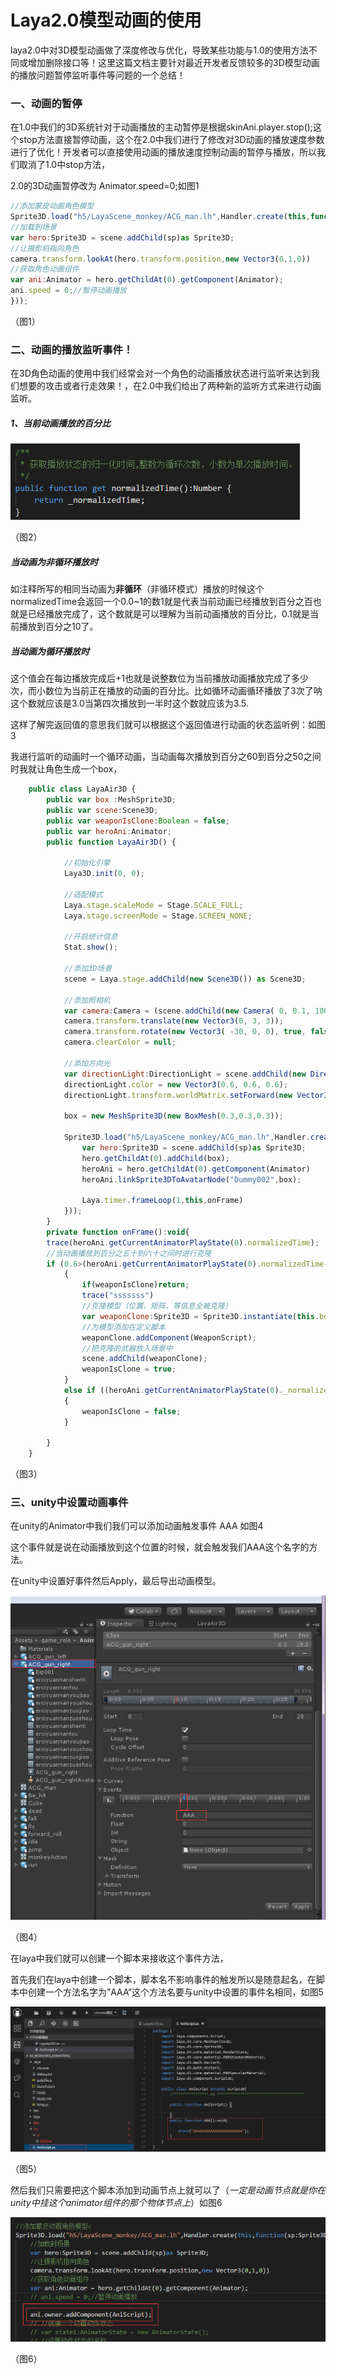 #                   Laya2.0模型动画的使用

laya2.0中对3D模型动画做了深度修改与优化，导致某些功能与1.0的使用方法不同或增加删除接口等！这里这篇文档主要针对最近开发者反馈较多的3D模型动画的播放问题暂停监听事件等问题的一个总结！

### 一、动画的暂停

在1.0中我们的3D系统针对于动画播放的主动暂停是根据skinAni.player.stop();这个stop方法直接暂停动画，这个在2.0中我们进行了修改对3D动画的播放速度参数进行了优化！开发者可以直接使用动画的播放速度控制动画的暂停与播放，所以我们取消了1.0中stop方法，

2.0的3D动画暂停改为 Animator.speed=0;如图1

```javascript
//添加蒙皮动画角色模型
Sprite3D.load("h5/LayaScene_monkey/ACG_man.lh",Handler.create(this,function(sp:Sprite3D):void{
//加载到场景
var hero:Sprite3D = scene.addChild(sp)as Sprite3D;
//让摄影机指向角色
camera.transform.lookAt(hero.transform.position,new Vector3(0,1,0))
//获取角色动画组件
var ani:Animator = hero.getChildAt(0).getComponent(Animator);
ani.speed = 0;//暂停动画播放	
}));
```

（图1）

### 二、动画的播放监听事件！

在3D角色动画的使用中我们经常会对一个角色的动画播放状态进行监听来达到我们想要的攻击或者行走效果！，在2.0中我们给出了两种新的监听方式来进行动画监听。

##### 1、当前动画播放的百分比

![1](img/1.png)  

（图2）

##### 当动画为非循环播放时

如注释所写的相同当动画为**非循环**（非循环模式）播放的时候这个 normalizedTime会返回一个0.0~1的数1就是代表当前动画已经播放到百分之百也就是已经播放完成了，这个数就是可以理解为当前动画播放的百分比，0.1就是当前播放到百分之10了。

##### **当动画为循环播放时**

这个值会在每边播放完成后+1也就是说整数位为当前播放动画播放完成了多少次，而小数位为当前正在播放的动画的百分比。比如循环动画循环播放了3次了呐这个数就应该是3.0当第四次播放到一半时这个数就应该为3.5.

这样了解完返回值的意思我们就可以根据这个返回值进行动画的状态监听例：如图3

我进行监听的动画时一个循环动画，当动画每次播放到百分之60到百分之50之间时我就让角色生成一个box，

```javascript
	public class LayaAir3D {
		public var box :MeshSprite3D;
		public var scene:Scene3D;
		public var weaponIsClone:Boolean = false;
		public var heroAni:Animator;
		public function LayaAir3D() {

			//初始化引擎
			Laya3D.init(0, 0);
			
			//适配模式
			Laya.stage.scaleMode = Stage.SCALE_FULL;
			Laya.stage.screenMode = Stage.SCREEN_NONE;

			//开启统计信息
			Stat.show();
			
			//添加3D场景
			scene = Laya.stage.addChild(new Scene3D()) as Scene3D;
			
			//添加照相机
			var camera:Camera = (scene.addChild(new Camera( 0, 0.1, 100))) as Camera;
			camera.transform.translate(new Vector3(0, 3, 3));
			camera.transform.rotate(new Vector3( -30, 0, 0), true, false);
			camera.clearColor = null;

			//添加方向光
			var directionLight:DirectionLight = scene.addChild(new DirectionLight()) as DirectionLight;
			directionLight.color = new Vector3(0.6, 0.6, 0.6);
			directionLight.transform.worldMatrix.setForward(new Vector3(1, -1, 0));

			box = new MeshSprite3D(new BoxMesh(0.3,0.3,0.3));

			Sprite3D.load("h5/LayaScene_monkey/ACG_man.lh",Handler.create(this,function(sp:Sprite3D):void{
				var hero:Sprite3D = scene.addChild(sp)as Sprite3D;
				hero.getChildAt(0).addChild(box);
				heroAni = hero.getChildAt(0).getComponent(Animator)
				heroAni.linkSprite3DToAvatarNode("Dummy002",box);
				
				Laya.timer.frameLoop(1,this,onFrame)
			}));
		}
		private function onFrame():void{ 
		trace(heroAni.getCurrentAnimatorPlayState(0).normalizedTime);
		//当动画播放到百分之五十到六十之间时进行克隆
		if (0.6>(heroAni.getCurrentAnimatorPlayState(0).normalizedTime-Math.floor(heroAni.getCurrentAnimatorPlayState(0).normalizedTime))>0.5)
			{
				if(weaponIsClone)return;
				trace("sssssss")
				//克隆模型（位置，矩阵，等信息全被克隆）
				var weaponClone:Sprite3D = Sprite3D.instantiate(this.box);
				//为模型添加在定义脚本
				weaponClone.addComponent(WeaponScript);		
				//把克隆的武器放入场景中
				scene.addChild(weaponClone);
				weaponIsClone = true;
			}
			else if ((heroAni.getCurrentAnimatorPlayState(0)._normalizedTime-Math.floor(heroAni.getCurrentAnimatorPlayState(0)._normalizedTime))>0.98)
			{
				weaponIsClone = false;
			}
			
		}
	}
```

（图3）

### 三、unity中设置动画事件

在unity的Animator中我们我们可以添加动画触发事件  AAA   如图4

这个事件就是说在动画播放到这个位置的时候，就会触发我们AAA这个名字的方法。

在unity中设置好事件然后Apply，最后导出动画模型。

![2](img/2.png) 

（图4）

在laya中我们就可以创建一个脚本来接收这个事件方法，

首先我们在laya中创建一个脚本，脚本名不影响事件的触发所以是随意起名，在脚本中创建一个方法名字为”AAA“这个方法名要与unity中设置的事件名相同，如图5

![3](img/3.png) 

（图5）

然后我们只需要把这个脚本添加到动画节点上就可以了（*一定是动画节点就是你在unity中挂这个animator组件的那个物体节点上*）如图6

![4](img/4.png) 

（图6）